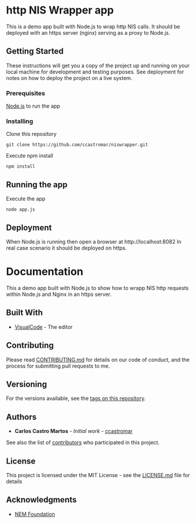 # http NIS Wrapper app

This is a demo app built with Node.js to wrap http NIS calls. 
It should be deployed with an https server (nginx) serving as a proxy to Node.js.

## Getting Started

These instructions will get you a copy of the project up and running on your local machine for development and testing purposes. See deployment for notes on how to deploy the project on a live system.

### Prerequisites

[Node.js](https://nodejs.org/es/download/) to run the app

### Installing

Clone this repository 

```
git clone https://github.com/ccastromar/niswrapper.git
```

Execute npm install 

```
npm install
```

## Running the app

Execute the app

```
node app.js 
```

## Deployment

When Node.js is running then open a browser at http://localhost:8082
In real case scenario it should be deployed on https.

# Documentation

This a demo app built with Node.js to show how to wrapp NIS http requests within Node.js and Nginx in an https server.


## Built With 

* [VisualCode](https://code.visualstudio.com/) - The editor

## Contributing

Please read [CONTRIBUTING.md](https://gist.github.com/ccastromar/b24679402957c63ec426) for details on our code of conduct, and the process for submitting pull requests to me.

## Versioning

For the versions available, see the [tags on this repository](https://github.com/ccastromar/niswrapper/tags). 

## Authors

* **Carlos Castro Martos** - *Initial work* - [ccastromar](https://github.com/ccastromar)

See also the list of [contributors](https://github.com/ccastromar/project/contributors) who participated in this project.

## License

This project is licensed under the MIT License - see the [LICENSE.md](LICENSE.md) file for details

## Acknowledgments

* [NEM Foundation](https://nem.io)
